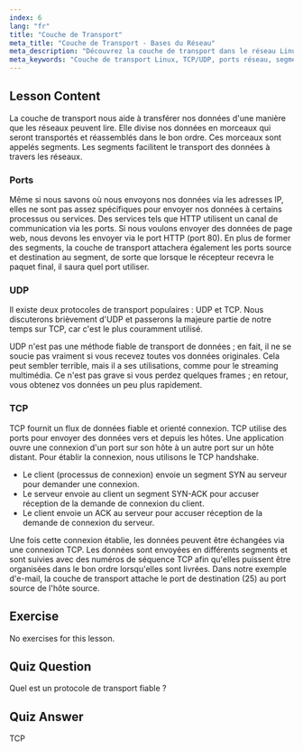 ```yaml
---
index: 6
lang: "fr"
title: "Couche de Transport"
meta_title: "Couche de Transport - Bases du Réseau"
meta_description: "Découvrez la couche de transport dans le réseau Linux, y compris les protocoles TCP/UDP, les ports et la segmentation des données. Comprenez comment les données sont transférées de manière fiable."
meta_keywords: "Couche de transport Linux, TCP/UDP, ports réseau, segmentation des données, réseau Linux, tutoriel débutant, protocoles réseau"
---
```


## Lesson Content

La couche de transport nous aide à transférer nos données d'une manière que les réseaux peuvent lire. Elle divise nos données en morceaux qui seront transportés et réassemblés dans le bon ordre. Ces morceaux sont appelés segments. Les segments facilitent le transport des données à travers les réseaux.

### Ports

Même si nous savons où nous envoyons nos données via les adresses IP, elles ne sont pas assez spécifiques pour envoyer nos données à certains processus ou services. Des services tels que HTTP utilisent un canal de communication via les ports. Si nous voulons envoyer des données de page web, nous devons les envoyer via le port HTTP (port 80). En plus de former des segments, la couche de transport attachera également les ports source et destination au segment, de sorte que lorsque le récepteur recevra le paquet final, il saura quel port utiliser.

### UDP

Il existe deux protocoles de transport populaires : UDP et TCP. Nous discuterons brièvement d'UDP et passerons la majeure partie de notre temps sur TCP, car c'est le plus couramment utilisé.

UDP n'est pas une méthode fiable de transport de données ; en fait, il ne se soucie pas vraiment si vous recevez toutes vos données originales. Cela peut sembler terrible, mais il a ses utilisations, comme pour le streaming multimédia. Ce n'est pas grave si vous perdez quelques frames ; en retour, vous obtenez vos données un peu plus rapidement.

### TCP

TCP fournit un flux de données fiable et orienté connexion. TCP utilise des ports pour envoyer des données vers et depuis les hôtes. Une application ouvre une connexion d'un port sur son hôte à un autre port sur un hôte distant. Pour établir la connexion, nous utilisons le TCP handshake.

- Le client (processus de connexion) envoie un segment SYN au serveur pour demander une connexion.
- Le serveur envoie au client un segment SYN-ACK pour accuser réception de la demande de connexion du client.
- Le client envoie un ACK au serveur pour accuser réception de la demande de connexion du serveur.

Une fois cette connexion établie, les données peuvent être échangées via une connexion TCP. Les données sont envoyées en différents segments et sont suivies avec des numéros de séquence TCP afin qu'elles puissent être organisées dans le bon ordre lorsqu'elles sont livrées. Dans notre exemple d'e-mail, la couche de transport attache le port de destination (25) au port source de l'hôte source.

## Exercise

No exercises for this lesson.

## Quiz Question

Quel est un protocole de transport fiable ?

## Quiz Answer

TCP
